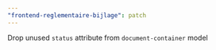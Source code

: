 ```yaml
---
"frontend-reglementaire-bijlage": patch
---
```


Drop unused `status` attribute from `document-container` model
